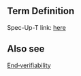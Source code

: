 ## Term Definition

Spec-Up-T link: <a href='https://weboftrust.github.io/WOT-terms/docs/glossary/end-verifiable'>here</a>

## Also see
[End‐verifiability](end‐verifiability)

